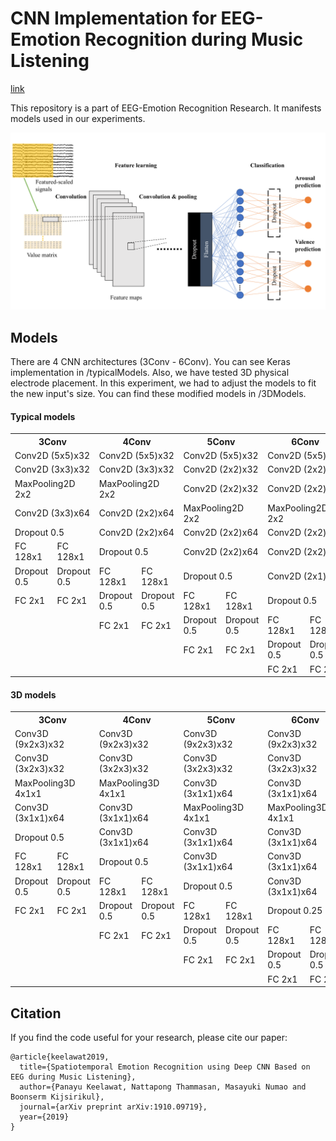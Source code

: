 # CNN Implementation for EEG-Emotion Recognition during Music Listening
[link](https://arxiv.org/abs/1910.09719)

This repository is a part of EEG-Emotion Recognition Research.  It manifests models used in our experiments.

![](images/modelGeneral.png)

## Models
There are 4 CNN architectures (3Conv - 6Conv).  You can see Keras implementation in /typicalModels.  Also, we have tested 3D physical electrode placement.  In this experiment, we had to adjust the models to fit the new input's size.  You can find these modified models in /3DModels.

#### Typical models

<table>
  <tr>
    <th colspan=2>3Conv</th>
    <th colspan=2>4Conv</th> 
    <th colspan=2>5Conv</th>
    <th colspan=2>6Conv</th>
  </tr>
  <tr>
    <td colspan=2>Conv2D (5x5)x32</td>
    <td colspan=2>Conv2D (5x5)x32</td>
    <td colspan=2>Conv2D (5x5)x32</td>
    <td colspan=2>Conv2D (5x5)x32</td>
  </tr>
  <tr>
    <td colspan=2>Conv2D (3x3)x32</td>
    <td colspan=2>Conv2D (3x3)x32</td>
    <td colspan=2>Conv2D (2x2)x32</td>
    <td colspan=2>Conv2D (2x2)x32</td>
  </tr>
  <tr>
    <td colspan=2>MaxPooling2D 2x2</td>
    <td colspan=2>MaxPooling2D 2x2</td>
    <td colspan=2>Conv2D (2x2)x32</td>
    <td colspan=2>Conv2D (2x2)x32</td>
  </tr>
  <tr>
    <td colspan=2>Conv2D (3x3)x64</td>
    <td colspan=2>Conv2D (2x2)x64</td>
    <td colspan=2>MaxPooling2D 2x2</td>
    <td colspan=2>MaxPooling2D 2x2</td>
  </tr>
  <tr>
    <td colspan=2>Dropout 0.5</td>
    <td colspan=2>Conv2D (2x2)x64</td>
    <td colspan=2>Conv2D (2x2)x64</td>
    <td colspan=2>Conv2D (2x2)x64</td>
  </tr>
  <tr>
    <td>FC 128x1</td>
    <td>FC 128x1</td>
    <td colspan=2>Dropout 0.5</td>
    <td colspan=2>Conv2D (2x2)x64</td>
    <td colspan=2>Conv2D (2x2)x64</td>
  </tr>
  <tr>
    <td>Dropout 0.5</td>
    <td>Dropout 0.5</td>
    <td>FC 128x1</td>
    <td>FC 128x1</td>
    <td colspan=2>Dropout 0.5</td>
    <td colspan=2>Conv2D (2x1)x64</td>
  </tr>
  <tr>
    <td>FC 2x1</td>
    <td>FC 2x1</td>
    <td>Dropout 0.5</td>
    <td>Dropout 0.5</td>
    <td>FC 128x1</td>
    <td>FC 128x1</td>
    <td colspan=2>Dropout 0.5</td>
  </tr>
  <tr>
    <td></td>
    <td></td>
    <td>FC 2x1</td>
    <td>FC 2x1</td>
    <td>Dropout 0.5</td>
    <td>Dropout 0.5</td>
    <td>FC 128x1</td>
    <td>FC 128x1</td>
  </tr>
  <tr>
    <td></td>
    <td></td>
    <td></td>
    <td></td>
    <td>FC 2x1</td>
    <td>FC 2x1</td>
    <td>Dropout 0.5</td>
    <td>Dropout 0.5</td>
  </tr>
  <tr>
    <td></td>
    <td></td>
    <td></td>
    <td></td>
    <td></td>
    <td></td>
    <td>FC 2x1</td>
    <td>FC 2x1</td>
  </tr>
</table>

#### 3D models

<table>
  <tr>
    <th colspan=2>3Conv</th>
    <th colspan=2>4Conv</th> 
    <th colspan=2>5Conv</th>
    <th colspan=2>6Conv</th>
  </tr>
  <tr>
    <td colspan=2>Conv3D (9x2x3)x32</td>
    <td colspan=2>Conv3D (9x2x3)x32</td>
    <td colspan=2>Conv3D (9x2x3)x32</td>
    <td colspan=2>Conv3D (9x2x3)x32</td>
  </tr>
  <tr>
    <td colspan=2>Conv3D (3x2x3)x32</td>
    <td colspan=2>Conv3D (3x2x3)x32</td>
    <td colspan=2>Conv3D (3x2x3)x32</td>
    <td colspan=2>Conv3D (3x2x3)x32</td>
  </tr>
  <tr>
    <td colspan=2>MaxPooling3D 4x1x1</td>
    <td colspan=2>MaxPooling3D 4x1x1</td>
    <td colspan=2>Conv3D (3x1x1)x64</td>
    <td colspan=2>Conv3D (3x1x1)x64</td>
  </tr>
  <tr>
    <td colspan=2>Conv3D (3x1x1)x64</td>
    <td colspan=2>Conv3D (3x1x1)x64</td>
    <td colspan=2>MaxPooling3D 4x1x1</td>
    <td colspan=2>MaxPooling3D 4x1x1</td>
  </tr>
  <tr>
    <td colspan=2>Dropout 0.5</td>
    <td colspan=2>Conv3D (3x1x1)x64</td>
    <td colspan=2>Conv3D (3x1x1)x64</td>
    <td colspan=2>Conv3D (3x1x1)x64</td>
  </tr>
  <tr>
    <td>FC 128x1</td>
    <td>FC 128x1</td>
    <td colspan=2>Dropout 0.5</td>
    <td colspan=2>Conv3D (3x1x1)x64</td>
    <td colspan=2>Conv3D (3x1x1)x64</td>
  </tr>
  <tr>
    <td>Dropout 0.5</td>
    <td>Dropout 0.5</td>
    <td>FC 128x1</td>
    <td>FC 128x1</td>
    <td colspan=2>Dropout 0.5</td>
    <td colspan=2>Conv3D (3x1x1)x64</td>
  </tr>
  <tr>
    <td>FC 2x1</td>
    <td>FC 2x1</td>
    <td>Dropout 0.5</td>
    <td>Dropout 0.5</td>
    <td>FC 128x1</td>
    <td>FC 128x1</td>
    <td colspan=2>Dropout 0.25</td>
  </tr>
  <tr>
    <td></td>
    <td></td>
    <td>FC 2x1</td>
    <td>FC 2x1</td>
    <td>Dropout 0.5</td>
    <td>Dropout 0.5</td>
    <td>FC 128x1</td>
    <td>FC 128x1</td>
  </tr>
  <tr>
    <td></td>
    <td></td>
    <td></td>
    <td></td>
    <td>FC 2x1</td>
    <td>FC 2x1</td>
    <td>Dropout 0.5</td>
    <td>Dropout 0.5</td>
  </tr>
  <tr>
    <td></td>
    <td></td>
    <td></td>
    <td></td>
    <td></td>
    <td></td>
    <td>FC 2x1</td>
    <td>FC 2x1</td>
  </tr>
</table>

## Citation
If you find the code useful for your research, please cite our paper:

```
@article{keelawat2019,
  title={Spatiotemporal Emotion Recognition using Deep CNN Based on EEG during Music Listening},
  author={Panayu Keelawat, Nattapong Thammasan, Masayuki Numao and Boonserm Kijsirikul},
  journal={arXiv preprint arXiv:1910.09719},
  year={2019}
}
```
